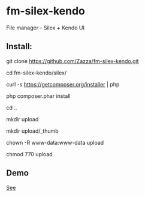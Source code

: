 fm-silex-kendo
==============

File manager - Silex + Kendo UI

## Install:

git clone https://github.com/Zazza/fm-silex-kendo.git

cd fm-silex-kendo/silex/

curl -s https://getcomposer.org/installer | php

php composer.phar install

cd ..

mkdir upload

mkdir upload/_thumb

chown -R www-data:www-data upload 

chmod 770 upload

## Demo

[See](http://tushkan.com/demo/fmlight/)
